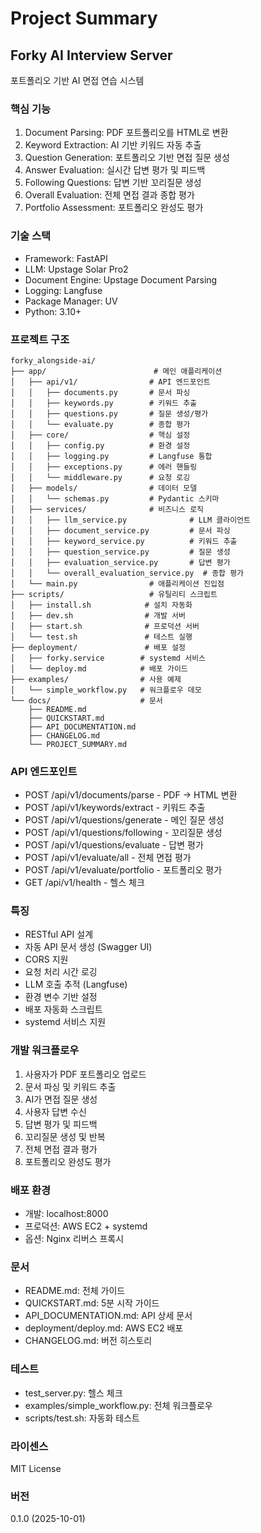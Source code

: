 # Project Summary

## Forky AI Interview Server

포트폴리오 기반 AI 면접 연습 시스템

### 핵심 기능

1. Document Parsing: PDF 포트폴리오를 HTML로 변환
2. Keyword Extraction: AI 기반 키워드 자동 추출
3. Question Generation: 포트폴리오 기반 면접 질문 생성
4. Answer Evaluation: 실시간 답변 평가 및 피드백
5. Following Questions: 답변 기반 꼬리질문 생성
6. Overall Evaluation: 전체 면접 결과 종합 평가
7. Portfolio Assessment: 포트폴리오 완성도 평가

### 기술 스택

- Framework: FastAPI
- LLM: Upstage Solar Pro2
- Document Engine: Upstage Document Parsing
- Logging: Langfuse
- Package Manager: UV
- Python: 3.10+

### 프로젝트 구조

```
forky_alongside-ai/
├── app/                        # 메인 애플리케이션
│   ├── api/v1/                # API 엔드포인트
│   │   ├── documents.py       # 문서 파싱
│   │   ├── keywords.py        # 키워드 추출
│   │   ├── questions.py       # 질문 생성/평가
│   │   └── evaluate.py        # 종합 평가
│   ├── core/                  # 핵심 설정
│   │   ├── config.py          # 환경 설정
│   │   ├── logging.py         # Langfuse 통합
│   │   ├── exceptions.py      # 에러 핸들링
│   │   └── middleware.py      # 요청 로깅
│   ├── models/                # 데이터 모델
│   │   └── schemas.py         # Pydantic 스키마
│   ├── services/              # 비즈니스 로직
│   │   ├── llm_service.py              # LLM 클라이언트
│   │   ├── document_service.py         # 문서 파싱
│   │   ├── keyword_service.py          # 키워드 추출
│   │   ├── question_service.py         # 질문 생성
│   │   ├── evaluation_service.py       # 답변 평가
│   │   └── overall_evaluation_service.py  # 종합 평가
│   └── main.py                # 애플리케이션 진입점
├── scripts/                   # 유틸리티 스크립트
│   ├── install.sh            # 설치 자동화
│   ├── dev.sh                # 개발 서버
│   ├── start.sh              # 프로덕션 서버
│   └── test.sh               # 테스트 실행
├── deployment/               # 배포 설정
│   ├── forky.service        # systemd 서비스
│   └── deploy.md            # 배포 가이드
├── examples/                # 사용 예제
│   └── simple_workflow.py   # 워크플로우 데모
└── docs/                    # 문서
    ├── README.md
    ├── QUICKSTART.md
    ├── API_DOCUMENTATION.md
    ├── CHANGELOG.md
    └── PROJECT_SUMMARY.md

```

### API 엔드포인트

- POST /api/v1/documents/parse - PDF → HTML 변환
- POST /api/v1/keywords/extract - 키워드 추출
- POST /api/v1/questions/generate - 메인 질문 생성
- POST /api/v1/questions/following - 꼬리질문 생성
- POST /api/v1/questions/evaluate - 답변 평가
- POST /api/v1/evaluate/all - 전체 면접 평가
- POST /api/v1/evaluate/portfolio - 포트폴리오 평가
- GET /api/v1/health - 헬스 체크

### 특징

- RESTful API 설계
- 자동 API 문서 생성 (Swagger UI)
- CORS 지원
- 요청 처리 시간 로깅
- LLM 호출 추적 (Langfuse)
- 환경 변수 기반 설정
- 배포 자동화 스크립트
- systemd 서비스 지원

### 개발 워크플로우

1. 사용자가 PDF 포트폴리오 업로드
2. 문서 파싱 및 키워드 추출
3. AI가 면접 질문 생성
4. 사용자 답변 수신
5. 답변 평가 및 피드백
6. 꼬리질문 생성 및 반복
7. 전체 면접 결과 평가
8. 포트폴리오 완성도 평가

### 배포 환경

- 개발: localhost:8000
- 프로덕션: AWS EC2 + systemd
- 옵션: Nginx 리버스 프록시

### 문서

- README.md: 전체 가이드
- QUICKSTART.md: 5분 시작 가이드
- API_DOCUMENTATION.md: API 상세 문서
- deployment/deploy.md: AWS EC2 배포
- CHANGELOG.md: 버전 히스토리

### 테스트

- test_server.py: 헬스 체크
- examples/simple_workflow.py: 전체 워크플로우
- scripts/test.sh: 자동화 테스트

### 라이센스

MIT License

### 버전

0.1.0 (2025-10-01)

